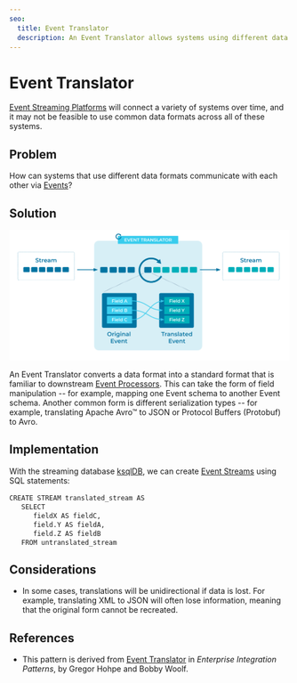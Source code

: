```yaml
---
seo:
  title: Event Translator
  description: An Event Translator allows systems using different data formats to communicate via Events.
---
```


# Event Translator
[Event Streaming Platforms](../event-stream/event-streaming-platform.md) will connect a variety of systems over time, and it may not be feasible to use common data formats across all of these systems.

## Problem
How can systems that use different data formats communicate with each other via [Events](../event/event.md)?

## Solution
![event-translator](../img/event-translator.svg)

An Event Translator converts a data format into a standard format that is familiar to downstream [Event Processors](../event-processing/event-processor.md). This can take the form of field manipulation -- for example, mapping one Event schema to another Event schema. Another common form is different serialization types -- for example, translating Apache Avro&trade; to JSON or Protocol Buffers (Protobuf) to Avro.

## Implementation
With the streaming database [ksqlDB](https://ksqldb.io), we can create [Event Streams](../event-stream/event-stream.md) using SQL statements:

```
CREATE STREAM translated_stream AS
   SELECT
      fieldX AS fieldC,
      field.Y AS fieldA,
      field.Z AS fieldB
   FROM untranslated_stream
```

## Considerations
- In some cases, translations will be unidirectional if data is lost. For example, translating XML to JSON will often lose information, meaning that the original form cannot be recreated. 

## References
* This pattern is derived from [Event Translator](https://www.enterpriseintegrationpatterns.com/patterns/messaging/MessageTranslator.html) in _Enterprise Integration Patterns_, by Gregor Hohpe and Bobby Woolf.
